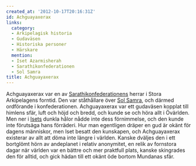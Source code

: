 ```yaml
---
created_at: '2012-10-17T20:16:31Z'
id: Achguayaxerax
links:
  category:
  - Arkipelagisk historia
  - Gudaväsen
  - Historiska personer
  - Härskare
  mention:
  - Iset Azarmisherah
  - Sarathikonfederationen
  - Sol Samra
title: Achguayaxerax
---
```


Achguayaxerax var en av [Sarathikonfederationens] herrar i Stora Arkipelagens forntid. Den var
ståthållare över [Sol Samra], och därmed ordförande i konfederationen. Achguayaxerax var ett
gudaväsen kopplat till himlens sfär, luft och höjd och bredd, och kunde se och höra allt i Övärlden.
Men ner i [Isets] dunkla hålor nådde inte dess förnimmelse, och den kunde inte förutsäga hans
förräderi. Hur man egentligen dräper en gud är okänt för dagens människor, men Iset besatt den
kunskapen, och Achguayaxerax existerar av allt att döma inte längre i världen. Kanske dväljes den i
ett bortglömt hörn av andeplanet i relativ anonymitet, en relik av fornstora dagar när världen var
en bättre och mer praktfull plats, kanske skingrades den för alltid, och gick hädan till ett okänt
öde bortom Mundanas sfär.

  [Sarathikonfederationens]: Sarathikonfederationen
  [Sol Samra]: Sol_Samra
  [Isets]: Iset_Azarmisherah